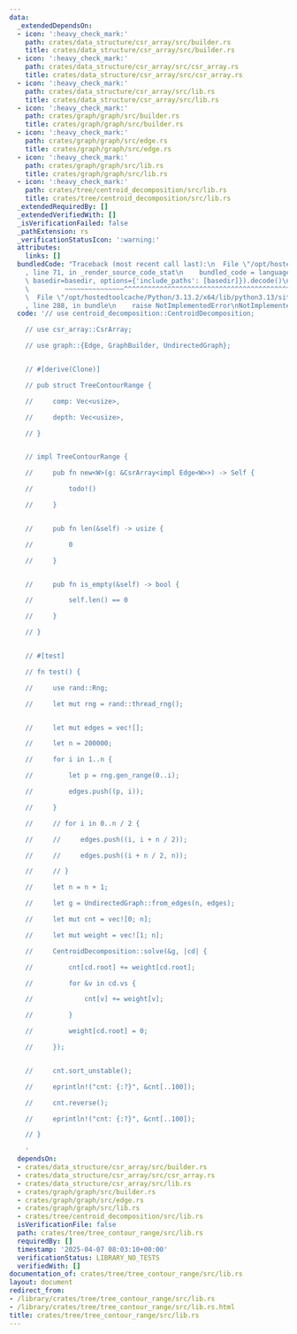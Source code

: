 ```yaml
---
data:
  _extendedDependsOn:
  - icon: ':heavy_check_mark:'
    path: crates/data_structure/csr_array/src/builder.rs
    title: crates/data_structure/csr_array/src/builder.rs
  - icon: ':heavy_check_mark:'
    path: crates/data_structure/csr_array/src/csr_array.rs
    title: crates/data_structure/csr_array/src/csr_array.rs
  - icon: ':heavy_check_mark:'
    path: crates/data_structure/csr_array/src/lib.rs
    title: crates/data_structure/csr_array/src/lib.rs
  - icon: ':heavy_check_mark:'
    path: crates/graph/graph/src/builder.rs
    title: crates/graph/graph/src/builder.rs
  - icon: ':heavy_check_mark:'
    path: crates/graph/graph/src/edge.rs
    title: crates/graph/graph/src/edge.rs
  - icon: ':heavy_check_mark:'
    path: crates/graph/graph/src/lib.rs
    title: crates/graph/graph/src/lib.rs
  - icon: ':heavy_check_mark:'
    path: crates/tree/centroid_decomposition/src/lib.rs
    title: crates/tree/centroid_decomposition/src/lib.rs
  _extendedRequiredBy: []
  _extendedVerifiedWith: []
  _isVerificationFailed: false
  _pathExtension: rs
  _verificationStatusIcon: ':warning:'
  attributes:
    links: []
  bundledCode: "Traceback (most recent call last):\n  File \"/opt/hostedtoolcache/Python/3.13.2/x64/lib/python3.13/site-packages/onlinejudge_verify/documentation/build.py\"\
    , line 71, in _render_source_code_stat\n    bundled_code = language.bundle(stat.path,\
    \ basedir=basedir, options={'include_paths': [basedir]}).decode()\n          \
    \         ~~~~~~~~~~~~~~~^^^^^^^^^^^^^^^^^^^^^^^^^^^^^^^^^^^^^^^^^^^^^^^^^^^^^^^^^^^^^^^^^^\n\
    \  File \"/opt/hostedtoolcache/Python/3.13.2/x64/lib/python3.13/site-packages/onlinejudge_verify/languages/rust.py\"\
    , line 288, in bundle\n    raise NotImplementedError\nNotImplementedError\n"
  code: '// use centroid_decomposition::CentroidDecomposition;

    // use csr_array::CsrArray;

    // use graph::{Edge, GraphBuilder, UndirectedGraph};


    // #[derive(Clone)]

    // pub struct TreeContourRange {

    //     comp: Vec<usize>,

    //     depth: Vec<usize>,

    // }


    // impl TreeContourRange {

    //     pub fn new<W>(g: &CsrArray<impl Edge<W>>) -> Self {

    //         todo!()

    //     }


    //     pub fn len(&self) -> usize {

    //         0

    //     }


    //     pub fn is_empty(&self) -> bool {

    //         self.len() == 0

    //     }

    // }


    // #[test]

    // fn test() {

    //     use rand::Rng;

    //     let mut rng = rand::thread_rng();


    //     let mut edges = vec![];

    //     let n = 200000;

    //     for i in 1..n {

    //         let p = rng.gen_range(0..i);

    //         edges.push((p, i));

    //     }

    //     // for i in 0..n / 2 {

    //     //     edges.push((i, i + n / 2));

    //     //     edges.push((i + n / 2, n));

    //     // }

    //     let n = n + 1;

    //     let g = UndirectedGraph::from_edges(n, edges);

    //     let mut cnt = vec![0; n];

    //     let mut weight = vec![1; n];

    //     CentroidDecomposition::solve(&g, |cd| {

    //         cnt[cd.root] += weight[cd.root];

    //         for &v in cd.vs {

    //             cnt[v] += weight[v];

    //         }

    //         weight[cd.root] = 0;

    //     });


    //     cnt.sort_unstable();

    //     eprintln!("cnt: {:?}", &cnt[..100]);

    //     cnt.reverse();

    //     eprintln!("cnt: {:?}", &cnt[..100]);

    // }

    '
  dependsOn:
  - crates/data_structure/csr_array/src/builder.rs
  - crates/data_structure/csr_array/src/csr_array.rs
  - crates/data_structure/csr_array/src/lib.rs
  - crates/graph/graph/src/builder.rs
  - crates/graph/graph/src/edge.rs
  - crates/graph/graph/src/lib.rs
  - crates/tree/centroid_decomposition/src/lib.rs
  isVerificationFile: false
  path: crates/tree/tree_contour_range/src/lib.rs
  requiredBy: []
  timestamp: '2025-04-07 08:03:10+00:00'
  verificationStatus: LIBRARY_NO_TESTS
  verifiedWith: []
documentation_of: crates/tree/tree_contour_range/src/lib.rs
layout: document
redirect_from:
- /library/crates/tree/tree_contour_range/src/lib.rs
- /library/crates/tree/tree_contour_range/src/lib.rs.html
title: crates/tree/tree_contour_range/src/lib.rs
---
```

